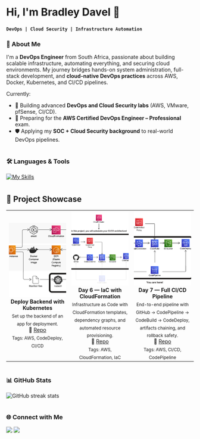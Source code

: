 # Hi, I'm Bradley Davel 👋
**`DevOps | Cloud Security | Infrastructure Automation`**


### 🚀 About Me  
I'm a **DevOps Engineer** from South Africa, passionate about building scalable infrastructure, automating everything, and securing cloud environments. My journey bridges hands-on system administration, full-stack development, and **cloud-native DevOps practices** across AWS, Docker, Kubernetes, and CI/CD pipelines.  

Currently:  
- 🔭 Building advanced **DevOps and Cloud Security labs** (AWS, VMware, pfSense, CI/CD).  
- 🌱 Preparing for the **AWS Certified DevOps Engineer – Professional** exam.  
- 🛡️ Applying my **SOC + Cloud Security background** to real-world DevOps pipelines.
   
# 
### 🛠️ Languages & Tools

[![My Skills](https://skillicons.dev/icons?i=aws,docker,kubernetes,git,github,terraform,linux,python,javascript,php,mysql,androidstudio&theme=light)](https://skillicons.dev)
</br>

# 

## 🚀 Project Showcase

<table>
  <tr>
    <td align="center" width="33%">
      <a href="https://github.com/BradleyDavel/Deploy-Backend-with-Kubernetes.git">
        <img src="./1.png"
             alt="Deploy Backend with Kubernetes"
             style="width:100%; height:200px; object-fit:cover;"/>
      </a>
      <br/>
      <b>Deploy Backend with Kubernetes</b><br/>
      <sub>Set up the backend of an app for deployment.</sub><br/>
      🔗 <a href="https://github.com/BradleyDavel/Deploy-Backend-with-Kubernetes.git">Repo</a>
      <br/>
      <sub>Tags: AWS, CodeDeploy, CI/CD</sub>
    </td>
    <td align="center" width="33%">
      <a href="https://github.com/BradleyDavel/AWS-DevOps-Project_Day6">
        <img src="./day6.png"
             alt="AWS CloudFormation Project"
             style="width:100%; height:200px; object-fit:cover;"/>
      </a>
      <br/>
      <b>Day 6 — IaC with CloudFormation</b><br/>
      <sub>Infrastructure as Code with CloudFormation templates, dependency graphs, and automated resource provisioning.</sub><br/>
      🔗 <a href="https://github.com/BradleyDavel/AWS-DevOps-Project_Day6">Repo</a>
      <br/>
      <sub>Tags: AWS, CloudFormation, IaC</sub>
    </td>
    <td align="center" width="33%">
      <a href="https://github.com/BradleyDavel/AWS-DevOps-Project_Day7">
        <img src="./day7.png"
             alt="AWS CodePipeline Project"
             style="width:100%; height:200px; object-fit:cover;"/>
      </a>
      <br/>
      <b>Day 7 — Full CI/CD Pipeline</b><br/>
      <sub>End-to-end pipeline with GitHub → CodePipeline → CodeBuild → CodeDeploy, artifacts chaining, and rollback safety.</sub><br/>
      🔗 <a href="https://github.com/BradleyDavel/AWS-DevOps-Project_Day7">Repo</a>
      <br/>
      <sub>Tags: AWS, CI/CD, CodePipeline</sub>
    </td>
  </tr>
</table>


# 
### 📊 GitHub Stats  
<p align="left">
  <img src="https://github-readme-streak-stats.herokuapp.com/?user=bradleydavel&theme=github_dark" alt="GitHub streak stats" />
</p>

# 

### 🌐 Connect with Me  
<p align="left">
<a href="https://linkedin.com/in/bradleydavel" target="blank"><img src="https://img.shields.io/badge/LinkedIn-0077B5.svg?style=for-the-badge&logo=linkedin&logoColor=white"/></a>
<a href="mailto:bradley.davel@outlook.com"><img src="https://img.shields.io/badge/Email-D14836.svg?style=for-the-badge&logo=gmail&logoColor=white"/></a>
</p>
